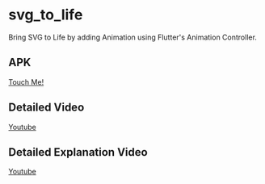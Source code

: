 # svg_to_life

Bring SVG to Life by adding Animation using Flutter's Animation Controller.

## APK
[Touch Me!](https://drive.google.com/file/d/1kwMTmTCp4wFjND68C4QJRyFaIZxZ8O3f/view?usp=sharing)

## Detailed Video
[Youtube](https://www.youtube.com/watch?v=b-smLCJkWYE&list=PL4gv8Tccbcb3pIVJQpA9_RawSu5tWbh0E&index=2)

## Detailed Explanation Video
[Youtube](https://youtu.be/cjb43q7DUbo?si=6vVZtNTpHuTEAsUu)
